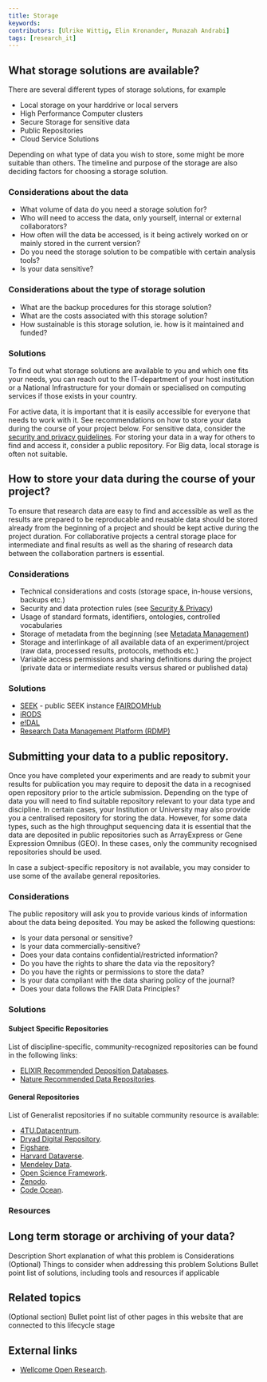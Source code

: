 ```yaml
---
title: Storage
keywords:
contributors: [Ulrike Wittig, Elin Kronander, Munazah Andrabi]
tags: [research_it] 
---
```


## What storage solutions are available?

There are several different types of storage solutions, for example 
* Local storage on your harddrive or local servers
* High Performance Computer clusters
* Secure Storage for sensitive data 
* Public Repositories
* Cloud Service Solutions

Depending on what type of data you wish to store, some might be more suitable than others.
The timeline and purpose of the storage are also deciding factors for choosing
a storage solution.

### Considerations about the data
* What volume of data do you need a storage solution for?
* Who will need to access the data, only yourself, internal or external collaborators?
* How often will the data be accessed, is it being actively worked on or mainly stored in the current version?
* Do you need the storage solution to be compatible with certain analysis tools?
* Is your data sensitive? 

### Considerations about the type of storage solution
* What are the backup procedures for this storage solution?
* What are the costs associated with this storage solution?
* How sustainable is this storage solution, ie. how is it maintained and funded?

### Solutions
To find out what storage solutions are available to you and which one fits your needs, you can reach out to the IT-department of your host institution or a National Infrastructure for your domain or specialised on computing services if those exists in your country.

For active data, it is important that it is easily accessible for everyone that needs to work with it. See recommendations on how to store your data during the course of your project below.
For sensitive data, consider the [security and privacy guidelines](security_and_privacy).
For storing your data in a way for others to find and access it, consider a public repository. 
For Big data, local storage is often not suitable.



## How to store your data during the course of your project?

To ensure that research data are easy to find and accessible as well as the results are prepared to be reproducable and reusable data should be stored already from the beginning of a project and should be kept active during the project duration. For collaborative projects a central storage place for intermediate and final results as well as the sharing of research data between the collaboration partners is essential.  

### Considerations
* Technical considerations and costs (storage space, in-house versions, backups etc.)
* Security and data protection rules (see [Security & Privacy](security_and_privacy))
* Usage of standard formats, identifiers, ontologies, controlled vocabularies
* Storage of metadata from the beginning (see [Metadata Management](metadata_management))
* Storage and interlinkage of all available data of an experiment/project (raw data, processed results, protocols, methods etc.)
* Variable access permissions and sharing definitions during the project (private data or intermediate results versus shared or published data)

### Solutions 

* [SEEK](https://seek4science.org/) - public SEEK instance [FAIRDOMHub](https://fairdomhub.org)
* [iRODS](https://irods.org/)
* [e!DAL](https://edal.ipk-gatersleben.de/)
* [Research Data Management Platform (RDMP)](https://www.dundee.ac.uk/hic/researchdatamanagementplatform/)

## Submitting your data to a public repository.

Once you have completed your experiments and are ready to submit your results for publication you may require to deposit the data in a recognised open repository prior to the article submission. Depending on the type of data you will need to find suitable repository relevant to your data type and discipline. In certain cases, your Institution or University may also provide you a centralised repository for storing the data. However, for some data types, such as the high throughput sequencing data it is essential that the data are deposited in public repositories such as ArrayExpress or Gene Expression Omnibus (GEO). In these cases, only the community recognised repositories should be used.

In case a subject-specific repository is not available, you may consider to use some of the availabe general repositories.

### Considerations 
The public repository will ask you to provide various kinds of information about the data being deposited. You may be asked the following questions:
  * Is your data  personal or sensitive?
  * Is your data  commercially-sensitive?
  * Does your data contains confidential/restricted information?
  * Do you have the rights to share the data via the repository?
  * Do you have the rights or permissions to store the data? 
  * Is your data compliant with the data sharing policy of the journal?
  * Does your data follows the FAIR Data Principles?

### Solutions

#### Subject Specific Repositories

List of discipline-specific, community-recognized repositories can be found in the following links:

* [ELIXIR Recommended Deposition Databases](https://elixir-europe.org/services/tag/elixir-deposition-databases).
* [Nature Recommended Data Repositories](https://www.nature.com/sdata/policies/repositories).

#### General Repositories
List of Generalist repositories if no suitable community resource is available:

* [4TU.Datacentrum](https://data.4tu.nl/info/en/).
* [Dryad Digital Repository](http://datadryad.org).
* [Figshare](https://figshare.com).
* [Harvard Dataverse](https://dataverse.harvard.edu).
* [Mendeley Data](https://data.mendeley.com).
* [Open Science Framework](https://osf.io).
* [Zenodo](https://zenodo.org).
* [Code Ocean](https://codeocean.com).

### Resources



## Long term storage or archiving of your data?
Description
Short explanation of what this problem is
Considerations
(Optional) Things to consider when addressing this problem 
Solutions
Bullet point list of solutions, including tools and resources if applicable

## Related topics
(Optional section)
Bullet point list of other pages in this website that are connected to this lifecycle stage

## External links
* [Wellcome Open Research](https://wellcomeopenresearch.org/for-authors/data-guidelines).
